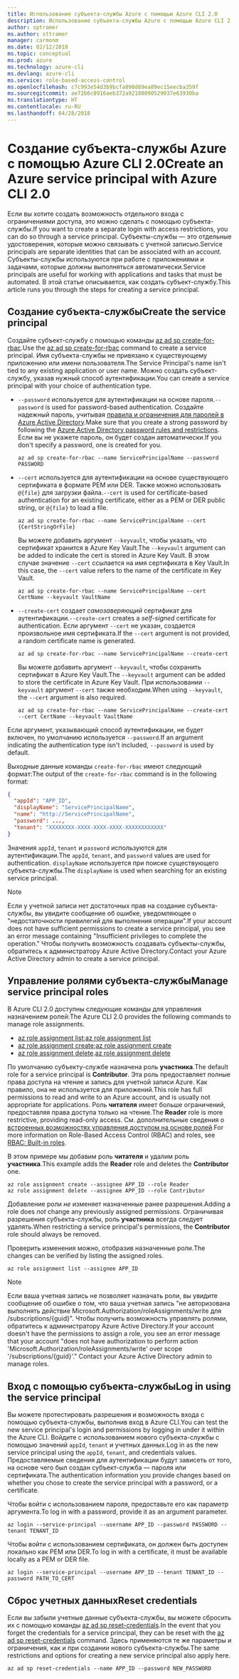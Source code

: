 ```yaml
---
title: Использование субъекта-службы Azure с помощью Azure CLI 2.0
description: Использование субъекта-службы Azure с помощью Azure CLI 2.0
author: sptramer
ms.author: sttramer
manager: carmonm
ms.date: 02/12/2018
ms.topic: conceptual
ms.prod: azure
ms.technology: azure-cli
ms.devlang: azure-cli
ms.service: role-based-access-control
ms.openlocfilehash: c7c993e54d3b9bcfa098d89ea89ec15eecba359f
ms.sourcegitcommit: ae72b6c8916aeb372a92188090529037e63930ba
ms.translationtype: HT
ms.contentlocale: ru-RU
ms.lasthandoff: 04/28/2018
---
```

# <a name="create-an-azure-service-principal-with-azure-cli-20"></a><span data-ttu-id="a402f-103">Создание субъекта-службы Azure с помощью Azure CLI 2.0</span><span class="sxs-lookup"><span data-stu-id="a402f-103">Create an Azure service principal with Azure CLI 2.0</span></span>

<span data-ttu-id="a402f-104">Если вы хотите создать возможность отдельного входа с ограничениями доступа, это можно сделать с помощью субъекта-службы.</span><span class="sxs-lookup"><span data-stu-id="a402f-104">If you want to create a separate login with access restrictions, you can do so through a service principal.</span></span> <span data-ttu-id="a402f-105">Субъекты-службы — это отдельные удостоверения, которые можно связывать с учетной записью.</span><span class="sxs-lookup"><span data-stu-id="a402f-105">Service principals are separate identities that can be associated with an account.</span></span> <span data-ttu-id="a402f-106">Субъекты-службы используются при работе с приложениями и задачами, которые должны выполняться автоматически.</span><span class="sxs-lookup"><span data-stu-id="a402f-106">Service principals are useful for working with applications and tasks that must be automated.</span></span> <span data-ttu-id="a402f-107">В этой статье описывается, как создать субъект-службу.</span><span class="sxs-lookup"><span data-stu-id="a402f-107">This article runs you through the steps for creating a service principal.</span></span>

## <a name="create-the-service-principal"></a><span data-ttu-id="a402f-108">Создание субъекта-службы</span><span class="sxs-lookup"><span data-stu-id="a402f-108">Create the service principal</span></span>

<span data-ttu-id="a402f-109">Создайте субъект-службу с помощью команды [az ad sp create-for-rbac](/cli/azure/ad/sp#az-ad-sp-create-for-rbac).</span><span class="sxs-lookup"><span data-stu-id="a402f-109">Use the [az ad sp create-for-rbac](/cli/azure/ad/sp#az-ad-sp-create-for-rbac) command to create a service principal.</span></span> <span data-ttu-id="a402f-110">Имя субъекта-службы не привязано к существующему приложению или имени пользователя.</span><span class="sxs-lookup"><span data-stu-id="a402f-110">The Service Principal's name isn't tied to any existing application or user name.</span></span> <span data-ttu-id="a402f-111">Можно создать субъект-службу, указав нужный способ аутентификации.</span><span class="sxs-lookup"><span data-stu-id="a402f-111">You can create a service principal with your choice of authentication type.</span></span>

* <span data-ttu-id="a402f-112">`--password` используется для аутентификации на основе пароля.</span><span class="sxs-lookup"><span data-stu-id="a402f-112">`--password` is used for password-based authentication.</span></span> <span data-ttu-id="a402f-113">Создайте надежный пароль, учитывая [правила и ограничения для паролей в Azure Active Directory](/azure/active-directory/active-directory-passwords-policy).</span><span class="sxs-lookup"><span data-stu-id="a402f-113">Make sure that you create a strong password by following the [Azure Active Directory password rules and restrictions](/azure/active-directory/active-directory-passwords-policy).</span></span> <span data-ttu-id="a402f-114">Если вы не укажете пароль, он будет создан автоматически.</span><span class="sxs-lookup"><span data-stu-id="a402f-114">If you don't specify a password, one is created for you.</span></span>

  ```azurecli
  az ad sp create-for-rbac --name ServicePrincipalName --password PASSWORD
  ```

* <span data-ttu-id="a402f-115">`--cert` используется для аутентификации на основе существующего сертификата в формате PEM или DER. Также можно использовать `@{file}` для загрузки файла.</span><span class="sxs-lookup"><span data-stu-id="a402f-115">`--cert` is used for certificate-based authentication for an existing certificate, either as a PEM or DER public string, or `@{file}` to load a file.</span></span>

  ```azurecli
  az ad sp create-for-rbac --name ServicePrincipalName --cert {CertStringOrFile} 
  ```

  <span data-ttu-id="a402f-116">Вы можете добавить аргумент `--keyvault`, чтобы указать, что сертификат хранится в Azure Key Vault.</span><span class="sxs-lookup"><span data-stu-id="a402f-116">The `--keyvault` argument can be added to indicate the cert is stored in Azure Key Vault.</span></span> <span data-ttu-id="a402f-117">В этом случае значение `--cert` ссылается на имя сертификата в Key Vault.</span><span class="sxs-lookup"><span data-stu-id="a402f-117">In this case, the `--cert` value refers to the name of the certificate in Key Vault.</span></span>

  ```azurecli
  az ad sp create-for-rbac --name ServicePrincipalName --cert CertName --keyvault VaultName
  ```

* <span data-ttu-id="a402f-118">`--create-cert` создает _самозаверяющий_ сертификат для аутентификации.</span><span class="sxs-lookup"><span data-stu-id="a402f-118">`--create-cert` creates a _self-signed_ certificate for authentication.</span></span> <span data-ttu-id="a402f-119">Если аргумент `--cert` не указан, создается произвольное имя сертификата.</span><span class="sxs-lookup"><span data-stu-id="a402f-119">If the `--cert` argument is not provided, a random certificate name is generated.</span></span>

  ```azurecli
  az ad sp create-for-rbac --name ServicePrincipalName --create-cert
  ```

  <span data-ttu-id="a402f-120">Вы можете добавить аргумент `--keyvault`, чтобы сохранить сертификат в Azure Key Vault.</span><span class="sxs-lookup"><span data-stu-id="a402f-120">The `--keyvault` argument can be added to store the certificate in Azure Key Vault.</span></span> <span data-ttu-id="a402f-121">При использовании `--keyvault` аргумент `--cert` также необходим.</span><span class="sxs-lookup"><span data-stu-id="a402f-121">When using `--keyvault`, the `--cert` argument is also required.</span></span>

  ```azurecli
  az ad sp create-for-rbac --name ServicePrincipalName --create-cert --cert CertName --keyvault VaultName
  ```

<span data-ttu-id="a402f-122">Если аргумент, указывающий способ аутентификации, не будет включен, по умолчанию используется `--password`.</span><span class="sxs-lookup"><span data-stu-id="a402f-122">If an argument indicating the authentication type isn't included, `--password` is used by default.</span></span>

<span data-ttu-id="a402f-123">Выходные данные команды `create-for-rbac` имеют следующий формат:</span><span class="sxs-lookup"><span data-stu-id="a402f-123">The output of the `create-for-rbac` command is in the following format:</span></span>

```json
{
  "appId": "APP_ID",
  "displayName": "ServicePrincipalName",
  "name": "http://ServicePrincipalName",
  "password": ...,
  "tenant": "XXXXXXXX-XXXX-XXXX-XXXX-XXXXXXXXXXXX"
}
```

<span data-ttu-id="a402f-124">Значения `appId`, `tenant` и `password` используются для аутентификации.</span><span class="sxs-lookup"><span data-stu-id="a402f-124">The `appId`, `tenant`, and `password` values are used for authentication.</span></span> <span data-ttu-id="a402f-125">`displayName` используется при поиске существующего субъекта-службы.</span><span class="sxs-lookup"><span data-stu-id="a402f-125">The `displayName` is used when searching for an existing service principal.</span></span>

> [!NOTE]
> <span data-ttu-id="a402f-126">Если у учетной записи нет достаточных прав на создание субъекта-службы, вы увидите сообщение об ошибке, уведомляющее о "недостаточности привилегий для выполнения операции".</span><span class="sxs-lookup"><span data-stu-id="a402f-126">If your account does not have sufficient permissions to create a service principal, you see an error message containing "Insufficient privileges to complete the operation."</span></span> <span data-ttu-id="a402f-127">Чтобы получить возможность создавать субъекты-службы, обратитесь к администратору Azure Active Directory.</span><span class="sxs-lookup"><span data-stu-id="a402f-127">Contact your Azure Active Directory admin to create a service principal.</span></span>

## <a name="manage-service-principal-roles"></a><span data-ttu-id="a402f-128">Управление ролями субъекта-службы</span><span class="sxs-lookup"><span data-stu-id="a402f-128">Manage service principal roles</span></span> 

<span data-ttu-id="a402f-129">В Azure CLI 2.0 доступны следующие команды для управления назначением ролей:</span><span class="sxs-lookup"><span data-stu-id="a402f-129">The Azure CLI 2.0 provides the following commands to manage role assignments.</span></span>

* <span data-ttu-id="a402f-130">[az role assignment list](/cli/azure/role/assignment#az-role-assignment-list);</span><span class="sxs-lookup"><span data-stu-id="a402f-130">[az role assignment list](/cli/azure/role/assignment#az-role-assignment-list)</span></span>
* <span data-ttu-id="a402f-131">[az role assignment create](/cli/azure/role/assignment#az-role-assignment-create);</span><span class="sxs-lookup"><span data-stu-id="a402f-131">[az role assignment create](/cli/azure/role/assignment#az-role-assignment-create)</span></span>
* <span data-ttu-id="a402f-132">[az role assignment delete](/cli/azure/role/assignment#az-role-assignment-delete).</span><span class="sxs-lookup"><span data-stu-id="a402f-132">[az role assignment delete](/cli/azure/role/assignment#az-role-assignment-delete)</span></span>

<span data-ttu-id="a402f-133">По умолчанию субъекту-службе назначена роль **участника**.</span><span class="sxs-lookup"><span data-stu-id="a402f-133">The default role for a service principal is **Contributor**.</span></span> <span data-ttu-id="a402f-134">Эта роль предоставляет полные права доступа на чтение и запись для учетной записи Azure. Как правило, она не используется для приложений.</span><span class="sxs-lookup"><span data-stu-id="a402f-134">This role has full permissions to read and write to an Azure account, and is usually not appropriate for applications.</span></span> <span data-ttu-id="a402f-135">Роль **читателя** имеет больше ограничений, предоставляя права доступа только на чтение.</span><span class="sxs-lookup"><span data-stu-id="a402f-135">The **Reader** role is more restrictive, providing read-only access.</span></span>  <span data-ttu-id="a402f-136">См. дополнительные сведения о [встроенных возможностях управления доступом на основе ролей](/azure/active-directory/role-based-access-built-in-roles).</span><span class="sxs-lookup"><span data-stu-id="a402f-136">For more information on Role-Based Access Control (RBAC) and roles, see [RBAC: Built-in roles](/azure/active-directory/role-based-access-built-in-roles).</span></span>

<span data-ttu-id="a402f-137">В этом примере мы добавим роль **читателя** и удалим роль **участника**.</span><span class="sxs-lookup"><span data-stu-id="a402f-137">This example adds the **Reader** role and deletes the **Contributor** one.</span></span>

```azurecli
az role assignment create --assignee APP_ID --role Reader
az role assignment delete --assignee APP_ID --role Contributor
```

<span data-ttu-id="a402f-138">Добавление роли _не_ изменяет назначенные ранее разрешения.</span><span class="sxs-lookup"><span data-stu-id="a402f-138">Adding a role does _not_ change any previously assigned permissions.</span></span> <span data-ttu-id="a402f-139">Ограничивая разрешения субъекта-службы, роль __участника__ всегда следует удалять.</span><span class="sxs-lookup"><span data-stu-id="a402f-139">When restricting a service principal's permissions, the __Contributor__ role should always be removed.</span></span>

<span data-ttu-id="a402f-140">Проверить изменения можно, отобразив назначенные роли.</span><span class="sxs-lookup"><span data-stu-id="a402f-140">The changes can be verified by listing the assigned roles.</span></span>

```azurecli
az role assignment list --assignee APP_ID
```

> [!NOTE] 
> <span data-ttu-id="a402f-141">Если ваша учетная запись не позволяет назначать роли, вы увидите сообщение об ошибке о том, что ваша учетная запись "не авторизована выполнять действие Microsoft.Authorization/roleAssignments/write для /subscriptions/{guid}". Чтобы получить возможность управлять ролями, обратитесь к администратору Azure Active Directory.</span><span class="sxs-lookup"><span data-stu-id="a402f-141">If your account doesn't have the permissions to assign a role, you see an error message that your account "does not have authorization to perform action 'Microsoft.Authorization/roleAssignments/write' over scope '/subscriptions/{guid}'." Contact your Azure Active Directory admin to manage roles.</span></span>

## <a name="log-in-using-the-service-principal"></a><span data-ttu-id="a402f-142">Вход с помощью субъекта-службы</span><span class="sxs-lookup"><span data-stu-id="a402f-142">Log in using the service principal</span></span>

<span data-ttu-id="a402f-143">Вы можете протестировать разрешения и возможность входа с помощью субъекта-службы, выполнив вход в Azure CLI.</span><span class="sxs-lookup"><span data-stu-id="a402f-143">You can test the new service principal's login and permissions by logging in under it within the Azure CLI.</span></span> <span data-ttu-id="a402f-144">Войдите с использованием нового субъекта-службы с помощью значений `appId`, `tenant` и учетных данных.</span><span class="sxs-lookup"><span data-stu-id="a402f-144">Log in as the new service principal using the `appId`, `tenant`, and credentials values.</span></span> <span data-ttu-id="a402f-145">Предоставляемые сведения для аутентификации будут зависеть от того, на основе чего был создан субъект-служба — пароля или сертификата.</span><span class="sxs-lookup"><span data-stu-id="a402f-145">The authentication information you provide changes based on whether you chose to create the service principal with a password, or a certificate.</span></span>

<span data-ttu-id="a402f-146">Чтобы войти с использованием пароля, предоставьте его как параметр аргумента.</span><span class="sxs-lookup"><span data-stu-id="a402f-146">To log in with a password, provide it as an argument parameter.</span></span>

```azurecli
az login --service-principal --username APP_ID --password PASSWORD --tenant TENANT_ID
```

<span data-ttu-id="a402f-147">Чтобы войти с использованием сертификата, он должен быть доступен локально как PEM или DER.</span><span class="sxs-lookup"><span data-stu-id="a402f-147">To log in with a certificate, it must be available locally as a PEM or DER file.</span></span>

```azurecli
az login --service-principal --username APP_ID --tenant TENANT_ID --password PATH_TO_CERT
```
## <a name="reset-credentials"></a><span data-ttu-id="a402f-148">Сброс учетных данных</span><span class="sxs-lookup"><span data-stu-id="a402f-148">Reset credentials</span></span>

<span data-ttu-id="a402f-149">Если вы забыли учетные данные субъекта-службы, вы можете сбросить их с помощью команды [az ad sp reset-credentials](https://docs.microsoft.com/en-us/cli/azure/ad/sp#az-ad-sp-reset-credentials).</span><span class="sxs-lookup"><span data-stu-id="a402f-149">In the event that you forget the credentials for a service principal, they can be reset with the [az ad sp reset-credentials](https://docs.microsoft.com/en-us/cli/azure/ad/sp#az-ad-sp-reset-credentials) command.</span></span> <span data-ttu-id="a402f-150">Здесь применяются те же параметры и ограничения, как и при создании нового субъекта-службы.</span><span class="sxs-lookup"><span data-stu-id="a402f-150">The same restrictions and options for creating a new service principal also apply here.</span></span>

```azurecli
az ad sp reset-credentials --name APP_ID --password NEW_PASSWORD
```
